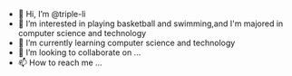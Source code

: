 - 👋 Hi, I’m @triple-li
- 👀 I’m interested in playing basketball and swimming,and I'm majored in computer science and technology
- 🌱 I’m currently learning computer science and technology
- 💞️ I’m looking to collaborate on ...
- 📫 How to reach me ...

<!---
triple-li/triple-li is a ✨ special ✨ repository because its `README.md` (this file) appears on your GitHub profile.
You can click the Preview link to take a look at your changes.
--->
